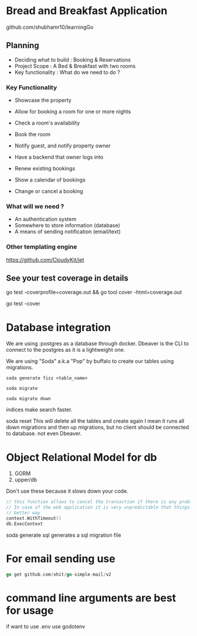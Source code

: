 # Bread and Breakfast Application
github.com/shubhamr10/learningGo

## Planning
* Deciding what to build   : Booking & Reservations
* Project Scope            : A Bed & Breakfast with two rooms
* Key functionality        : What do we need to do ?

### Key Functionality
* Showcase the property
* Allow for booking a room for one or more nights
* Check a room's availability
* Book the room
* Notify guest, and notify property owner  

* Have a backend that owner logs into
* Renew existing bookings
* Show a calendar of bookings
* Change or cancel a booking

### What will we need ?
* An authentication system
* Somewhere to store information (database)
* A means of sending notification (email/text)

### Other templating engine
https://github.com/CloudyKit/jet

## See your test coverage in details
go test -coverprofile=coverage.out && go tool cover -html=coverage.out


go test -cover

# Database integration

We are using :postgres as a database through docker.
Dbeaver is the CLI to connect to the postgres as it is a lightweight one.

We are using "Soda" a.k.a "Pop" by buffalo to create our tables using migrations.


```text
soda generate fizz <table_name>

soda migrate

soda migrate down

```

indices make search faster.


soda reset
This will delete all the tables and create again
I mean it runs all down migrations and then up migrations, but no client should be connected
to database. not even Dbeaver.

# Object Relational Model for db
1. GORM
2. upper/db

Don't use these because it slows down your code.


```go
// this function allows to cancel the transaction if there is any problem
// In case of the web application it is very unpredictable that things would work in a 
// better way
context.WithTimeout()
db.ExecContext
```

soda generate sql <filename>
generates a sql migration file


# For email sending use

```go
go get github.com/xhit/go-simple-mail/v2
```


# command line arguments are best for usage
 if want to use .env use godotenv